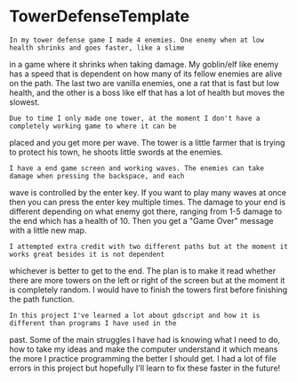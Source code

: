 # TowerDefenseTemplate
 
	
	In my tower defense game I made 4 enemies. One enemy when at low health shrinks and goes faster, like a slime 
in a game where it shrinks when taking damage. My goblin/elf like enemy has a speed that is dependent on how many of
its fellow enemies are alive on the path. The last two are vanilla enemies, one a rat that is fast but low health, 
and the other is a boss like elf that has a lot of health but moves the slowest. 

	Due to time I only made one tower, at the moment I don't have a completely working game to where it can be 
placed and you get more per wave. The tower is a little farmer that is trying to protect his town, he shoots little 
swords at the enemies. 

	I have a end game screen and working waves. The enemies can take damage when pressing the backspace, and each 
wave is controlled by the enter key. If you want to play many waves at once then you can press the enter key 
multiple times. The damage to your end is different depending on what enemy got there, ranging from 1-5 damage to 
the end which has a health of 10. Then you get a "Game Over" message with a little new map. 

	I attempted extra credit with two different paths but at the moment it works great besides it is not dependent 
whichever is better to get to the end. The plan is to make it read whether there are more towers on the left
or right of the screen but at the moment it is completely random. I would have to finish the towers first before 
finishing the path function.

	In this project I've learned a lot about gdscript and how it is different than programs I have used in the
past. Some of the main struggles I have had is knowing what I need to do, how to take my ideas and make the 
computer understand it which means the more I practice programming the better I should get. I had a lot of file 
errors in this project but hopefully I'll learn to fix these faster in the future!
